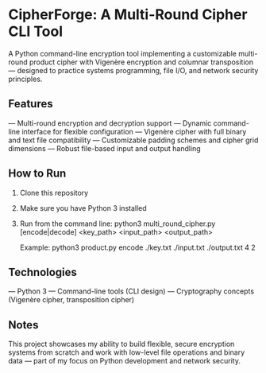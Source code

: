 # CipherForge: A Multi-Round Cipher CLI Tool

A Python command-line encryption tool implementing a customizable multi-round product cipher with Vigenère encryption and columnar transposition — designed to practice systems programming, file I/O, and network security principles.

## Features
— Multi-round encryption and decryption support
— Dynamic command-line interface for flexible configuration
— Vigenère cipher with full binary and text file compatibility
— Customizable padding schemes and cipher grid dimensions
— Robust file-based input and output handling

## How to Run
1. Clone this repository
2. Make sure you have Python 3 installed
3. Run from the command line:
   python3 multi_round_cipher.py [encode|decode] <key_path> <input_path> <output_path> <dimension> <rounds>

   Example:
   python3 product.py encode ./key.txt ./input.txt ./output.txt 4 2

## Technologies
— Python 3
— Command-line tools (CLI design)
— Cryptography concepts (Vigenère cipher, transposition cipher)

## Notes
This project showcases my ability to build flexible, secure encryption systems from scratch and work with low-level file operations and binary data — part of my focus on Python development and network security.
